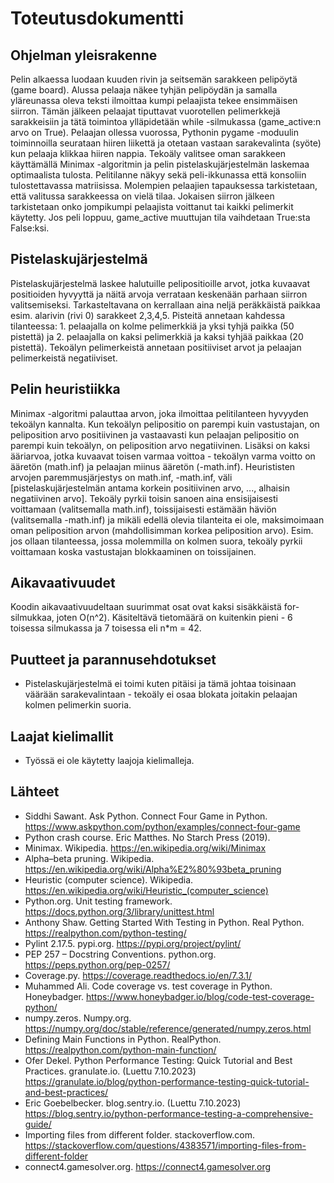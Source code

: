 # Toteutusdokumentti

## Ohjelman yleisrakenne
Pelin alkaessa luodaan kuuden rivin ja seitsemän sarakkeen pelipöytä (game board). Alussa pelaaja näkee tyhjän pelipöydän ja 
samalla yläreunassa oleva teksti ilmoittaa kumpi pelaajista tekee ensimmäisen siirron. Tämän jälkeen pelaajat tiputtavat 
vuorotellen pelimerkkejä sarakkeisiin ja tätä toimintoa ylläpidetään while -silmukassa (game_active:n arvo on True).
Pelaajan ollessa vuorossa, Pythonin pygame -moduulin toiminnoilla seurataan hiiren liikettä ja otetaan vastaan 
sarakevalinta (syöte) kun pelaaja klikkaa hiiren nappia. Tekoäly valitsee oman sarakkeen käyttämällä Minimax -algoritmin 
ja pelin pistelaskujärjestelmän laskemaa optimaalista tulosta. Pelitilanne näkyy sekä peli-ikkunassa että konsoliin 
tulostettavassa matriisissa. Molempien pelaajien tapauksessa tarkistetaan, että valitussa sarakkeessa on vielä tilaa. 
Jokaisen siirron jälkeen tarkistetaan onko jompikumpi pelaajista voittanut tai kaikki pelimerkit käytetty. Jos peli 
loppuu, game_active muuttujan tila vaihdetaan True:sta False:ksi.

## Pistelaskujärjestelmä
Pistelaskujärjestelmä laskee halutuille pelipositioille arvot, jotka kuvaavat positioiden hyvyyttä ja näitä arvoja verrataan 
keskenään parhaan siirron valitsemiseksi. Tarkasteltavana on kerrallaan aina neljä peräkkäistä paikkaa esim. alarivin (rivi 0)
sarakkeet 2,3,4,5. Pisteitä annetaan kahdessa tilanteessa: 1. pelaajalla on kolme pelimerkkiä ja yksi tyhjä paikka (50 pistettä) 
ja 2. pelaajalla on kaksi pelimerkkiä ja kaksi tyhjää paikkaa (20 pistettä). Tekoälyn pelimerkeistä annetaan positiiviset arvot 
ja pelaajan pelimerkeistä negatiiviset.

## Pelin heuristiikka
Minimax -algoritmi palauttaa arvon, joka ilmoittaa pelitilanteen hyvyyden tekoälyn kannalta. Kun tekoälyn pelipositio on parempi 
kuin vastustajan, on peliposition arvo positiivinen ja vastaavasti kun pelaajan pelipositio on parempi kuin tekoälyn, on 
peliposition arvo negatiivinen. Lisäksi on kaksi ääriarvoa, jotka kuvaavat toisen varmaa voittoa - tekoälyn varma voitto on 
ääretön (math.inf) ja pelaajan miinus ääretön (-math.inf). Heurististen arvojen paremmusjärjestys on math.inf, -math.inf, väli
[pistelaskujärjestelmän antama korkein positiivinen arvo, ..., alhaisin negatiivinen arvo]. Tekoäly pyrkii toisin sanoen aina 
ensisijaisesti voittamaan (valitsemalla math.inf), toissijaisesti estämään häviön (valitsemalla -math.inf) ja mikäli 
edellä olevia tilanteita ei ole, maksimoimaan oman peliposition arvon (mahdollisimman korkea peliposition arvo). Esim. jos 
ollaan tilanteessa, jossa molemmilla on kolmen suora, tekoäly pyrkii voittamaan koska vastustajan blokkaaminen on 
toissijainen.

## Aikavaativuudet
Koodin aikavaativuudeltaan suurimmat osat ovat kaksi sisäkkäistä for-silmukkaa, joten O(n^2). 
Käsiteltävä tietomäärä on kuitenkin pieni - 6 toisessa silmukassa ja 7 toisessa eli n*m = 42.

## Puutteet ja parannusehdotukset
* Pistelaskujärjestelmä ei toimi kuten pitäisi ja tämä johtaa toisinaan väärään sarakevalintaan - 
tekoäly ei osaa blokata joitakin pelaajan kolmen pelimerkin suoria.

## Laajat kielimallit
* Työssä ei ole käytetty laajoja kielimalleja.

## Lähteet
* Siddhi Sawant. Ask Python. Connect Four Game in Python. https://www.askpython.com/python/examples/connect-four-game
* Python crash course. Eric Matthes. No Starch Press (2019).
* Minimax. Wikipedia. https://en.wikipedia.org/wiki/Minimax
* Alpha–beta pruning. Wikipedia. https://en.wikipedia.org/wiki/Alpha%E2%80%93beta_pruning
* Heuristic (computer science). Wikipedia. https://en.wikipedia.org/wiki/Heuristic_(computer_science)
* Python.org. Unit testing framework. https://docs.python.org/3/library/unittest.html
* Anthony Shaw. Getting Started With Testing in Python. Real Python. https://realpython.com/python-testing/
* Pylint 2.17.5. pypi.org. https://pypi.org/project/pylint/
* PEP 257 – Docstring Conventions. python.org. https://peps.python.org/pep-0257/
* Coverage.py. https://coverage.readthedocs.io/en/7.3.1/
* Muhammed Ali. Code coverage vs. test coverage in Python. Honeybadger. https://www.honeybadger.io/blog/code-test-coverage-python/
* numpy.zeros. Numpy.org. https://numpy.org/doc/stable/reference/generated/numpy.zeros.html
* Defining Main Functions in Python. RealPython. https://realpython.com/python-main-function/
* Ofer Dekel. Python Performance Testing: Quick Tutorial and Best Practices. granulate.io. (Luettu 7.10.2023) https://granulate.io/blog/python-performance-testing-quick-tutorial-and-best-practices/
* Eric Goebelbecker. blog.sentry.io. (Luettu 7.10.2023) https://blog.sentry.io/python-performance-testing-a-comprehensive-guide/
* Importing files from different folder. stackoverflow.com.  https://stackoverflow.com/questions/4383571/importing-files-from-different-folder
* connect4.gamesolver.org. https://connect4.gamesolver.org
